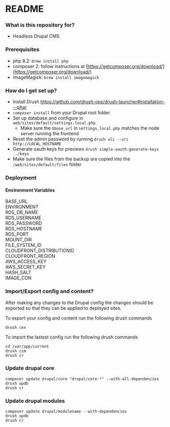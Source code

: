# README #

### What is this repository for? ###

* Headless Drupal CMS

### Prerequisites ###
* php 8.2: `brew install php`
* composer 2: follow instructions at [https://getcomposer.org/download/](https://getcomposer.org/download/)
* ImageMagick: `brew install imagemagick`

### How do I get set up? ###

* Install Drush https://github.com/drush-ops/drush-launcher#installation---phar
* `composer install` from your Drupal root folder
* Set up database and configure in `web/sites/default/settings.local.php`
    * Make sure the `$base_url` in `settings.local.php` matches the node server running the frontend
* Reset the admin password by running `drush uli --uri http://LOCAL_HOSTNAME`
* Generate oauth keys for previews `drush simple-oauth:generate-keys ../keys`
* Make sure the files from the backup are copied into the `/web/sites/default/files` folder

### Deployment ###

#### Environment Variables ####
BASE_URL  
ENVIRONMENT  
RDS_DB_NAME  
RDS_USERNAME  
RDS_PASSWORD  
RDS_HOSTNAME  
RDS_PORT  
MOUNT_DIR  
FILE_SYSTEM_ID  
CLOUDFRONT_DISTRIBUTIONID  
CLOUDFRONT_REGION  
AWS_ACCESS_KEY  
AWS_SECRET_KEY  
HASH_SALT  
IMAGE_CDN  

### Import/Export config and content? ###

After making any changes to the Drupal config the changes should be exported so that they can be applied to deployed sites.

To export your config and content run the following drush commands

```
drush cex
```

To import the lastest config run the following drush commands

```
cd /var/app/current
drush cim
drush cr
```

### Update drupal core ###
```
composer update drupal/core "drupal/core-*" --with-all-dependencies
drush updb
drush cr
```

### Update drupal modules ###
```
composer update drupal/modulename --with-dependencies
drush updb
drush cr
```
